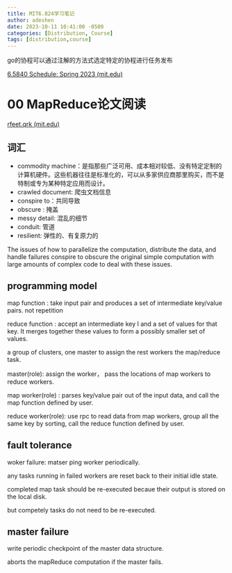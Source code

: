 ```yaml
---
title: MIT6.824学习笔记
author: adeshen
date: 2023-10-11 10:41:00 -0500
categories: [Distribution, Course]
tags: [distribution,course]
---
```

go的协程可以通过注解的方法式选定特定的协程进行任务发布


[6.5840 Schedule: Spring 2023 (mit.edu)](https://pdos.csail.mit.edu/6.824/schedule.html)

# 00 MapReduce论文阅读

[rfeet.qrk (mit.edu)](https://pdos.csail.mit.edu/6.824/papers/mapreduce.pdf)

## 词汇

- commodity machine：是指那些广泛可用、成本相对较低、没有特定定制的计算机硬件。这些机器往往是标准化的，可以从多家供应商那里购买，而不是特制或专为某种特定应用而设计。
- crawled document: 爬虫文档信息
- conspire to：共同导致
- obscure : 掩盖
- messy detail: 混乱的细节
- conduit: 管道
- resilient: 弹性的、有复原力的

The issues of how to parallelize the computation, distribute the data, and handle
failures conspire to obscure the original simple computation with large amounts of complex code to deal with
these issues.

## programming model

map function : take input pair and produces a set of intermediate key/value pairs. not repetition

reduce function : accept an intermediate key I and a set of values for that key. It merges together these values to form a possibly smaller set of values.


a group of clusters,    one master to assign the rest workers  the map/reduce task.

master(role): assign the worker， pass the locations of map workers to reduce workers.

map worker(role) : parses key/value pair out of the input data, and call the map function defined by user.

reduce worker(role): use rpc to read data from  map workers, group all the same key by sorting, call the reduce function defined by user.



## fault tolerance

woker failure: matser ping worker periodically.

any tasks running in failed workers are reset back to their initial idle state.


completed map task should be re-executed becaue their output is stored on the local disk.

but competely tasks do not need to be re-executed.

## master failure 

write periodic checkpoint of the master data structure.

aborts the mapReduce computation if the master fails.
